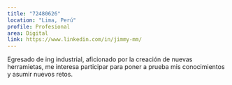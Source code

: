 ```yaml
---
title: "72480626"
location: "Lima, Perú"
profile: Profesional
area: Digital
link: https://www.linkedin.com/in/jimmy-mm/
---
```


Egresado de ing industrial, aficionado por la creación de nuevas herramietas, me interesa participar para poner a prueba mis conocimientos y asumir nuevos retos.